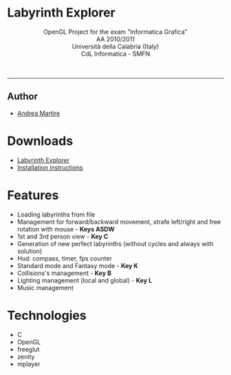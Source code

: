 # Labyrinth Explorer #
<p align='center'>
OpenGL Project for the exam "Informatica Grafica" <br>
AA 2010/2011 <br>
Università della Calabria (Italy) <br>
CdL Informatica - SMFN <br />
<br>
<br>
<hr />

<h2>Author</h2>
<ul><li><a href='http://code.google.com/u/andreamartire/'>Andrea Martire</a></li></ul>

<h1>Downloads</h1>
<ul><li><a href='http://labyrinth-explorer.googlecode.com/files/Labyrinth%20Explorer.zip'>Labyrinth Explorer</a>
</li><li><a href='http://code.google.com/p/labyrinth-explorer/wiki/InstallationInstructions'>Installation instructions</a></li></ul>

<h1>Features</h1>
<ul><li>Loading labyrinths from file<br>
</li><li>Management for forward/backward movement, strafe left/right and free rotation with mouse - <b>Keys ASDW</b>
</li><li>1st and 3rd person view - <b>Key C</b>
</li><li>Generation of new perfect labyrinths (without cycles and always with solution)<br>
</li><li>Hud: compass, timer, fps counter<br>
</li><li>Standard mode and Fantasy mode - <b>Key K</b>
</li><li>Collisions's management - <b>Key B</b>
</li><li>Lighting management (local and global) - <b>Key L</b>
</li><li>Music management</li></ul>

<h1>Technologies</h1>
<ul><li>C<br>
</li><li>OpenGL<br>
</li><li>freeglut<br>
</li><li>zenity<br>
</li><li>mplayer